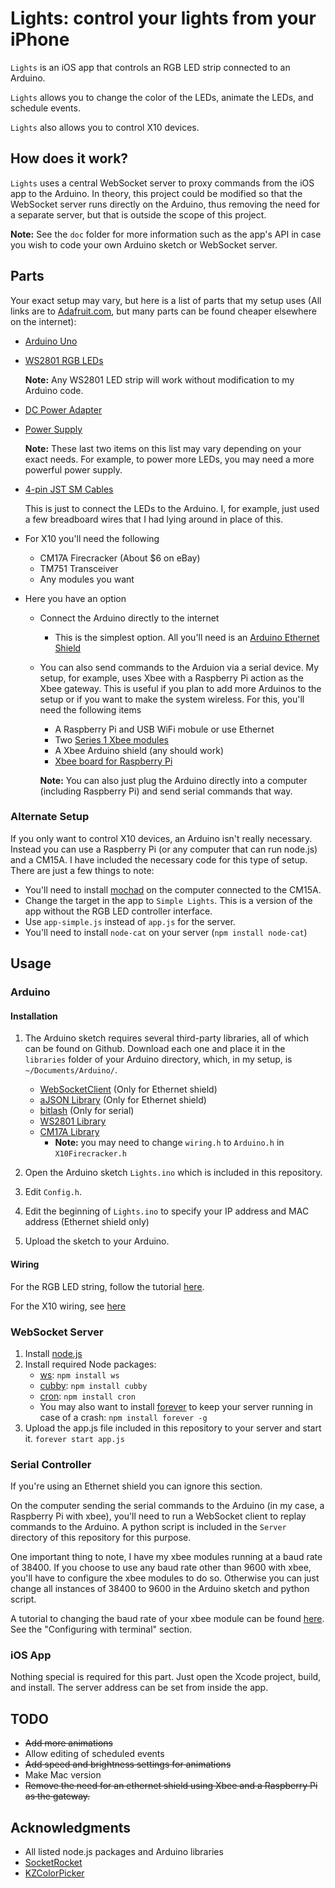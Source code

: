 # Lights: control your lights from your iPhone #

`Lights` is an iOS app that controls an RGB LED strip connected to an Arduino.

`Lights` allows you to change the color of the LEDs, animate the LEDs, and schedule events.

`Lights` also allows you to control X10 devices.

## How does it work? ##

`Lights` uses a central WebSocket server to proxy commands from the iOS app to the Arduino. In theory, this project could be modified so that the WebSocket server runs directly on the Arduino, thus removing the need for a separate server, but that is outside the scope of this project.

**Note:** See the `doc` folder for more information such as the app's API in case you wish to code your own Arduino sketch or WebSocket server.

## Parts ##

Your exact setup may vary, but here is a list of parts that my setup uses (All links are to [Adafruit.com](http://adafruit.com), but many parts can be found cheaper elsewhere on the internet):

* [Arduino Uno](https://www.adafruit.com/products/50)
* [WS2801 RGB LEDs](https://www.adafruit.com/products/322)
	
	**Note:** Any WS2801 LED strip will work without modification to my Arduino code.
* [DC Power Adapter](https://www.adafruit.com/products/368)
* [Power Supply](https://www.adafruit.com/products/276)

	**Note:** These last two items on this list may vary depending on your exact needs. For example, to power more LEDs, you may need a more powerful power supply.
* [4-pin JST SM Cables](https://www.adafruit.com/products/578)

	This is just to connect the LEDs to the Arduino. I, for example, just used a few breadboard wires that I had lying around in place of this.
* For X10 you'll need the following
	* CM17A Firecracker (About $6 on eBay)
	* TM751 Transceiver
	* Any modules you want	
* Here you have an option
	* Connect the Arduino directly to the internet
		* 	This is the simplest option. All you'll need is an [Arduino Ethernet Shield](https://www.adafruit.com/products/201)
	* You can also send commands to the Arduion via a serial device. My setup, for example, uses Xbee with a Raspberry Pi action as the Xbee gateway. This is useful if you plan to add more Arduinos to the setup or if you want to make the system wireless. For this, you'll need the following items
		* A Raspberry Pi and USB WiFi mobule or use Ethernet
		* Two [Series 1 Xbee modules](http://www.adafruit.com/products/128)
		* A Xbee Arduino shield (any should work)
		* [Xbee board for Raspberry Pi](http://shop.ciseco.co.uk/slice-of-pi-add-on-for-raspberry-pi/)
		
		**Note:** You can also just plug the Arduino directly into a computer (including Raspberry Pi) and send serial commands that way.
		
### Alternate Setup ###
If you only want to control X10 devices, an Arduino isn't really necessary. Instead you can use a Raspberry Pi (or any computer that can run node.js) and a CM15A. I have included the necessary code for this type of setup. There are just a few things to note:

* You'll need to install [mochad](http://sourceforge.net/projects/mochad/) on the computer connected to the CM15A.
* Change the target in the app to `Simple Lights`. This is a version of the app without the RGB LED controller interface.
* Use `app-simple.js` instead of `app.js` for the server.
* You'll need to install `node-cat` on your server (`npm install node-cat`) 



## Usage ##

### Arduino ###

#### Installation ####

1. The Arduino sketch requires several third-party libraries, all of which can be found on Github. Download each one and place it in the `libraries` folder of your Arduino directory, which, in my setup, is `~/Documents/Arduino/`.
	* [WebSocketClient](https://github.com/hadleyrich/ArduinoWebsocketClient) (Only for Ethernet shield)
	* [aJSON Library](https://github.com/interactive-matter/aJson) (Only for Ethernet shield)
	* [bitlash](http://bitlash.net) (Only for serial)
	* [WS2801 Library](https://github.com/edc1591/Adafruit-WS2801-Library)
	* [CM17A Library](http://playground.arduino.cc/X10/CM17A)
		* **Note:** you may need to change `wiring.h` to `Arduino.h` in `X10Firecracker.h`
	
2. Open the Arduino sketch `Lights.ino` which is included in this repository.
3. Edit `Config.h`.
4. Edit the beginning of `Lights.ino` to specify your IP address and MAC address (Ethernet shield only)
5. Upload the sketch to your Arduino.

#### Wiring ####

For the RGB LED string, follow the tutorial [here](http://learn.adafruit.com/12mm-led-pixels/wiring).

For the X10 wiring, see [here](http://playground.arduino.cc/X10/CM17A)

### WebSocket Server ###

1. Install [node.js](http://nodejs.org)
2. Install required Node packages:
	* [ws](https://github.com/einaros/ws): 
		```npm install ws```
	* [cubby](https://github.com/icodeforlove/node-cubby): 
		```npm install cubby```
	* [cron](https://github.com/ncb000gt/node-cron): 
		```npm install cron```
	* You may also want to install [forever](https://github.com/nodejitsu/forever) to keep your server running in case of a crash: 
		```npm install forever -g```
3. Upload the app.js file included in this repository to your server and start it.
	```forever start app.js```
	
### Serial Controller ###

If you're using an Ethernet shield you can ignore this section.

On the computer sending the serial commands to the Arduino (in my case, a Raspberry Pi with xbee), you'll need to run a WebSocket client to replay commands to the Arduino. A python script is included in the `Server` directory of this repository for this purpose.

One important thing to note, I have my xbee modules running at a baud rate of 38400. If you choose to use any baud rate other than 9600 with xbee, you'll have to configure the xbee modules to do so. Otherwise you can just change all instances of 38400 to 9600 in the Arduino sketch and python script.

A tutorial to changing the baud rate of your xbee module can be found [here](http://www.ladyada.net/make/xbee/configure.html). See the "Configuring with terminal" section.
	
### iOS App ###

Nothing special is required for this part. Just open the Xcode project, build, and install. The server address can be set from inside the app.

## TODO ##

* ~~Add more animations~~
* Allow editing of scheduled events
* ~~Add speed and brightness settings for animations~~
* Make Mac version
* ~~Remove the need for an ethernet shield using Xbee and a Raspberry Pi as the gateway.~~

## Acknowledgments ##

* All listed node.js packages and Arduino libraries
* [SocketRocket](https://github.com/square/SocketRocket)
* [KZColorPicker](https://github.com/alexrestrepo/KZColorPicker)